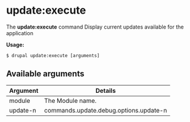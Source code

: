 # update:execute
The **update:execute** command Display current updates available for the application

**Usage:**
```
$ drupal update:execute [arguments] 
```


## Available arguments
Argument | Details
---------|-------------
module | The Module name.
update-n | commands.update.debug.options.update-n
